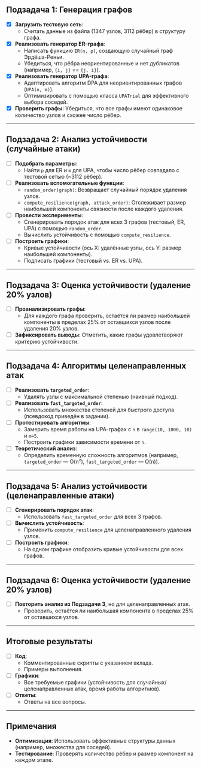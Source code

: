 ## Подзадача 1: Генерация графов
- [x] **Загрузить тестовую сеть**:
  - Считать данные из файла (1347 узлов, 3112 рёбер) в структуру графа.
- [x] **Реализовать генератор ER-графа**:
  - Написать функцию `ER(n, p)`, создающую случайный граф Эрдёша-Реньи.
  - Убедиться, что рёбра неориентированные и нет дубликатов (например, `{i, j}` == `{j, i}`).
- [x] **Реализовать генератор UPA-графа**:
  - Адаптировать алгоритм DPA для неориентированных графов (`UPA(n, m)`).
  - Оптимизировать с помощью класса `UPATrial` для эффективного выбора соседей.
- [x] **Проверить графы**: Убедиться, что все графы имеют одинаковое количество узлов и схожее число рёбер.

---

## Подзадача 2: Анализ устойчивости (случайные атаки)
- [ ] **Подобрать параметры**:
  - Найти `p` для ER и `m` для UPA, чтобы число рёбер совпадало с тестовой сетью (~3112 рёбер).
- [ ] **Реализовать вспомогательные функции**:
  - `random_order(graph)`: Возвращает случайный порядок удаления узлов.
  - `compute_resilience(graph, attack_order)`: Отслеживает размер наибольшей компоненты связности после каждого удаления.
- [ ] **Провести эксперименты**:
  - Сгенерировать порядок атак для всех 3 графов (тестовый, ER, UPA) с помощью `random_order`.
  - Вычислить устойчивость с помощью `compute_resilience`.
- [ ] **Построить графики**:
  - Кривые устойчивости (ось X: удалённые узлы, ось Y: размер наибольшей компоненты).
  - Подписать графики (тестовый vs. ER vs. UPA).

---

## Подзадача 3: Оценка устойчивости (удаление 20% узлов)
- [ ] **Проанализировать графы**:
  - Для каждого графа проверить, остаётся ли размер наибольшей компоненты в пределах 25% от оставшихся узлов после удаления 20% узлов.
- [ ] **Зафиксировать выводы**: Отметить, какие графы удовлетворяют критерию устойчивости.

---

## Подзадача 4: Алгоритмы целенаправленных атак
- [ ] **Реализовать `targeted_order`**:
  - Удалять узлы с максимальной степенью (наивный подход).
- [ ] **Реализовать `fast_targeted_order`**:
  - Использовать множества степеней для быстрого доступа (псевдокод приведён в задании).
- [ ] **Протестировать алгоритмы**:
  - Замерить время работы на UPA-графах с `n` в `range(10, 1000, 10)` и `m=5`.
  - Построить графики зависимости времени от `n`.
- [ ] **Теоретический анализ**:
  - Определить временную сложность алгоритмов (например, `targeted_order` — O(n²), `fast_targeted_order` — O(n)).

---

## Подзадача 5: Анализ устойчивости (целенаправленные атаки)
- [ ] **Сгенерировать порядок атак**:
  - Использовать `fast_targeted_order` для всех 3 графов.
- [ ] **Вычислить устойчивость**:
  - Применить `compute_resilience` для целенаправленного удаления узлов.
- [ ] **Построить графики**:
  - На одном графике отобразить кривые устойчивости для всех графов.

---

## Подзадача 6: Оценка устойчивости (удаление 20% узлов)
- [ ] **Повторить анализ из Подзадачи 3**, но для целенаправленных атак.
  - Проверить, остаётся ли наибольшая компонента в пределах 25% от оставшихся узлов.

---

## Итоговые результаты
- [ ] **Код**:
  - Комментированные скрипты с указанием вклада.
  - Примеры выполнения.
- [ ] **Графики**:
  - Все требуемые графики (устойчивость для случайных/целенаправленных атак, время работы алгоритмов).
- [ ] **Ответы**:
  - Ответы на все вопросы.

---

## Примечания
- **Оптимизация**: Использовать эффективные структуры данных (например, множества для соседей).
- **Тестирование**: Проверять количество рёбер и размер компонент на каждом этапе.
